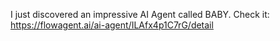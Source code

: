 I just discovered an impressive AI Agent called BABY.
Check it: https://flowagent.ai/ai-agent/ILAfx4p1C7rG/detail
